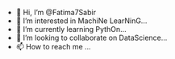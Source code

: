 - 👋 Hi, I’m @Fatima7Sabir
- 👀 I’m interested in MachiNe LearNinG...
- 🌱 I’m currently learning  PythOn...
- 💞️ I’m looking to collaborate on  DataScience...
- 📫 How to reach me ...

<!---
Fatima7Sabir/Fatima7Sabir is a ✨ special ✨ repository because its `README.md` (this file) appears on your GitHub profile.
You can click the Preview link to take a look at your changes.
--->
